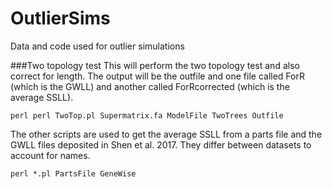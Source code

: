 # OutlierSims
Data and code used for outlier simulations


###Two topology test
This will perform the two topology test and also correct for length. The output will be the outfile and one file called ForR (which is the GWLL) and another called ForRcorrected (which is the average SSLL).

```perl perl TwoTop.pl Supermatrix.fa ModelFile TwoTrees Outfile```

The other scripts are used to get the average SSLL from a parts file and the GWLL files deposited in Shen et al. 2017. They differ between datasets to account for names. 

```perl *.pl PartsFile GeneWise```

